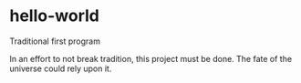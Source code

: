 # hello-world
Traditional first program

In an effort to not break tradition, this project must be done.  The fate of the universe could rely upon it.
